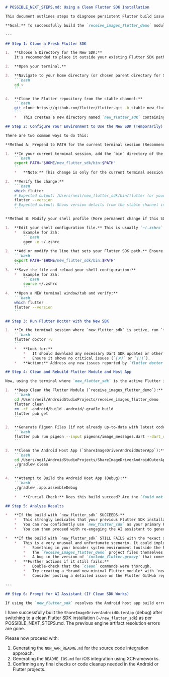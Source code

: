 ```markdown
# POSSIBLE_NEXT_STEPS.md: Using a Clean Flutter SDK Installation

This document outlines steps to diagnose persistent Flutter build issues (specifically, the inability to resolve specific Flutter engine artifacts like `io.flutter:flutter_embedding_debug:1.0.0-cf56914b...`) by using a fresh, clean installation of the Flutter SDK. This helps determine if the issue lies with your current Flutter SDK setup or is more deeply rooted.

**Goal:** To successfully build the `receive_images_flutter_demo` module (either as an AAR or as a source dependency for `ShareImageDriverAndroidOuterApp`) using a pristine Flutter SDK, thereby resolving the engine artifact errors.

--- 

## Step 1: Clone a Fresh Flutter SDK

1.  **Choose a Directory for the New SDK:**
    It's recommended to place it outside your existing Flutter SDK path to avoid conflicts. Your home directory is a good place.

2.  **Open your terminal.**

3.  **Navigate to your home directory (or chosen parent directory for SDKs):**
    ```bash
    cd ~
    ```

4.  **Clone the Flutter repository from the stable channel:**
    ```bash
    git clone https://github.com/flutter/flutter.git -b stable new_flutter_sdk
    ```
    *   This creates a new directory named `new_flutter_sdk` containing the Flutter SDK.

## Step 2: Configure Your Environment to Use the New SDK (Temporarily)

There are two common ways to do this:

**Method A: Prepend to PATH for the current terminal session (Recommended for testing)**

1.  **In your current terminal session, add the `bin` directory of the new SDK to the beginning of your `PATH` environment variable:**
    ```bash
    export PATH="$HOME/new_flutter_sdk/bin:$PATH"
    ```
    *   **Note:** This change is only for the current terminal session. If you close it or open a new one, you'll revert to your default Flutter SDK unless you re-apply this export or modify your shell profile permanently (see Method B).

2.  **Verify the change:**
    ```bash
    which flutter
    # Expected output: /Users/neil/new_flutter_sdk/bin/flutter (or your home equivalent)
    flutter --version
    # Expected output: Shows version details from the stable channel in new_flutter_sdk
    ```

**Method B: Modify your shell profile (More permanent change if this SDK works)**

1.  **Edit your shell configuration file.** This is usually `~/.zshrc` (for Zsh, common on newer macOS) or `~/.bash_profile` or `~/.bashrc` (for Bash).
    *   Example for Zsh:
        ```bash
        open -e ~/.zshrc 
        ```
2.  **Add or modify the line that sets your Flutter SDK path.** Ensure the path to `new_flutter_sdk/bin` is *before* any other Flutter SDK paths.
    ```bash
    export PATH="$HOME/new_flutter_sdk/bin:$PATH"
    ```
3.  **Save the file and reload your shell configuration:**
    *   Example for Zsh:
        ```bash
        source ~/.zshrc
        ```
4.  **Open a NEW terminal window/tab and verify:**
    ```bash
    which flutter
    flutter --version
    ```

## Step 3: Run Flutter Doctor with the New SDK

1.  **In the terminal session where `new_flutter_sdk` is active, run `flutter doctor -v`:**
    ```bash
    flutter doctor -v
    ```
    *   **Look for:**
        *   It should download any necessary Dart SDK updates or other components for this new SDK.
        *   Ensure it shows no critical issues (`[✗]` or `[!]`).
    *   **Action:** Address any new issues reported by `flutter doctor` for this SDK.

## Step 4: Clean and Rebuild Flutter Module and Host App

Now, using the terminal where `new_flutter_sdk` is the active Flutter installation:

1.  **Deep Clean the Flutter Module (`receive_images_flutter_demo`):**
    ```bash
    cd /Users/neil/AndroidStudioProjects/receive_images_flutter_demo
    flutter clean 
    rm -rf .android/build .android/.gradle build
    flutter pub get
    ```

2.  **Generate Pigeon Files (if not already up-to-date with latest code):**
    ```bash
    flutter pub run pigeon --input pigeons/image_messages.dart --dart_out lib/pigeon.dart --java_out ./.android/app/src/main/java/com/example/receive_images_flutter_demo/Pigeon.java --java_package com.example.receive_images_flutter_demo --swift_out .ios/Runner/Pigeon.swift
    ```

3.  **Clean the Android Host App (`ShareImageDriverAndroidOuterApp`):**
    ```bash
    cd /Users/neil/AndroidStudioProjects/ShareImageDriverAndroidOuterApp
    ./gradlew clean
    ```

4.  **Attempt to Build the Android Host App (Debug):**
    ```bash
    ./gradlew :app:assembleDebug
    ```
    *   **Crucial Check:** Does this build succeed? Are the `Could not find io.flutter:flutter_embedding_debug:1.0.0-cf56914b...` errors (or similar hash-specific errors) gone?

## Step 5: Analyze Results

*   **If the build with `new_flutter_sdk` SUCCEEDS:**
    *   This strongly indicates that your previous Flutter SDK installation was corrupted, incomplete, or had some conflicting configuration (e.g., pinned to an old/specific engine via an overlooked mechanism).
    *   You can now confidently use `new_flutter_sdk` as your primary Flutter SDK. You might want to update your shell profile permanently (Method B in Step 2) if you only used Method A.
    *   You can then proceed with re-engaging the AI assistant to generate the final README files and finalize any remaining integration details, knowing the core build now works.

*   **If the build with `new_flutter_sdk` STILL FAILS with the *exact same* hash-specific engine errors:**
    *   This is a very unusual and unfortunate scenario. It could imply:
        *   Something in your broader system environment (outside the Flutter SDK itself, e.g., specific Java versions, system-wide Gradle properties, or very aggressive caching an IDE might be doing) is still influencing the build in an unexpected way.
        *   The `receive_images_flutter_demo` project files themselves (perhaps an old setting in a `.gradle` file within `.android` that wasn't cleaned, or a very specific `pubspec.lock` interaction) are somehow forcing this specific engine version. Though `flutter clean` and `rm -rf .android/build .android/.gradle` should prevent this.
        *   A bug in the version of `include_flutter.groovy` that comes with the stable channel of Flutter when interacting with your specific project setup or Android Gradle Plugin version.
    *   **Further actions if it still fails:**
        *   Double-check that the `clean` commands were thorough.
        *   Try creating a *brand new minimal Flutter module* with `new_flutter_sdk` and see if *that* integrates cleanly with a *brand new minimal Android host app*. This helps isolate if the issue is tied to your existing project files vs. the general environment.
        *   Consider posting a detailed issue on the Flutter GitHub repository, including `flutter doctor -v` output (from the new SDK), the exact error messages, and the steps you've taken.

--- 

## Step 6: Prompt for AI Assistant (If Clean SDK Works)

If using the `new_flutter_sdk` resolves the Android host app build errors:

```

I have successfully built the `ShareImageDriverAndroidOuterApp` (debug) after switching to a clean
Flutter SDK installation (`~/new_flutter_sdk`) as per POSSIBLE_NEXT_STEPS.md. The previous engine
artifact resolution errors are gone.

Please now proceed with:

1. Generating the `NON_AAR_README.md` for the source code integration approach.
2. Generating the `README_IOS.md` for iOS integration using XCFrameworks.
3. Confirming any final checks or code cleanup needed in the Android or Flutter projects.

```

```